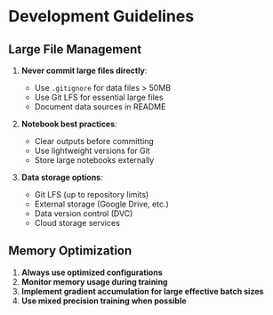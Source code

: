 # Development Guidelines

## Large File Management

1. **Never commit large files directly**:
   - Use `.gitignore` for data files > 50MB
   - Use Git LFS for essential large files
   - Document data sources in README

2. **Notebook best practices**:
   - Clear outputs before committing
   - Use lightweight versions for Git
   - Store large notebooks externally

3. **Data storage options**:
   - Git LFS (up to repository limits)
   - External storage (Google Drive, etc.)
   - Data version control (DVC)
   - Cloud storage services

## Memory Optimization

1. **Always use optimized configurations**
2. **Monitor memory usage during training**
3. **Implement gradient accumulation for large effective batch sizes**
4. **Use mixed precision training when possible** 